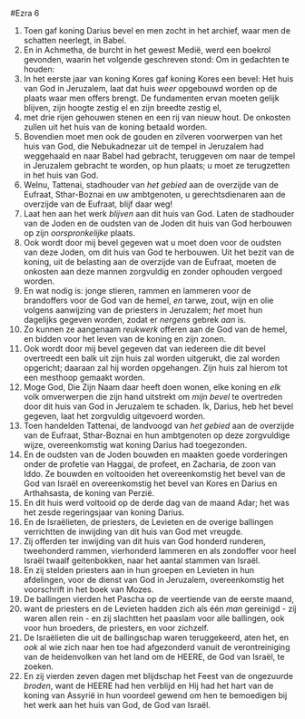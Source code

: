 #Ezra 6
1. Toen gaf koning Darius bevel en men zocht in het archief, waar men de schatten neerlegt, in Babel.
2. En in Achmetha, de burcht in het gewest Medië, werd een boekrol gevonden, waarin het volgende geschreven stond: Om in gedachten te houden:
3. In het eerste jaar van koning Kores gaf koning Kores een bevel: Het huis van God in Jeruzalem, laat dat huis *weer* opgebouwd worden op de plaats waar men offers brengt. De fundamenten ervan moeten gelijk blijven, zijn hoogte zestig el en zijn breedte zestig el,
4. met drie rijen gehouwen stenen en een rij van nieuw hout. De onkosten zullen uit het huis van de koning betaald worden.
5. Bovendien moet men ook de gouden en zilveren voorwerpen van het huis van God, die Nebukadnezar uit de tempel in Jeruzalem had weggehaald en naar Babel had gebracht, teruggeven om naar de tempel in Jeruzalem gebracht te worden, op hun plaats; u moet ze terugzetten in het huis van God.
6. Welnu, Tattenai, stadhouder van *het gebied* aan de overzijde van de Eufraat, Sthar-Boznai en uw ambtgenoten, u gerechtsdienaren aan de overzijde van de Eufraat, blijf daar weg!
7. Laat hen aan het werk *blijven* aan dit huis van God. Laten de stadhouder van de Joden en de oudsten van de Joden dit huis van God herbouwen op zijn *oorspronkelijke* plaats.
8. Ook wordt door mij bevel gegeven wat u moet doen voor de oudsten van deze Joden, om dit huis van God te herbouwen. Uit het bezit van de koning, uit de belasting aan de overzijde van de Eufraat, moeten de onkosten aan deze mannen zorgvuldig en zonder ophouden vergoed worden.
9. En wat nodig is: jonge stieren, rammen en lammeren voor de brandoffers voor de God van de hemel, *en* tarwe, zout, wijn en olie volgens aanwijzing van de priesters in Jeruzalem; *het* moet hun dagelijks gegeven worden, zodat er *nergens* gebrek *aan* is.
10. Zo kunnen ze aangenaam *reukwerk* offeren aan de God van de hemel, en bidden voor het leven van de koning en zijn zonen.
11. Ook wordt door mij bevel gegeven dat van iedereen die dit bevel overtreedt een balk uit zijn huis zal worden uitgerukt, die zal worden opgericht; daaraan zal hij worden opgehangen. Zijn huis zal hierom tot een mesthoop gemaakt worden.
12. Moge God, Die Zijn Naam daar heeft doen wonen, elke koning en *elk* volk omverwerpen die zijn hand uitstrekt om *mijn bevel* te overtreden door dit huis van God in Jeruzalem te schaden. Ik, Darius, heb het bevel gegeven, laat het zorgvuldig uitgevoerd worden.
13. Toen handelden Tattenai, de landvoogd van *het gebied* aan de overzijde van de Eufraat, Sthar-Boznai en hun ambtgenoten op deze zorgvuldige wijze, overeenkomstig wat koning Darius had toegezonden.
14. En de oudsten van de Joden bouwden en maakten goede vorderingen onder de profetie van Haggai, de profeet, en Zacharia, de zoon van Iddo. Ze bouwden en voltooiden het overeenkomstig het bevel van de God van Israël en overeenkomstig het bevel van Kores en Darius en Arthahsasta, de koning van Perzië.
15. En dit huis werd voltooid op de derde dag van de maand Adar; het was het zesde regeringsjaar van koning Darius.
16. En de Israëlieten, de priesters, de Levieten en de overige ballingen verrichtten de inwijding van dit huis van God met vreugde.
17. Zij offerden ter inwijding van dit huis van God honderd runderen, tweehonderd rammen, vierhonderd lammeren en als zondoffer voor heel Israël twaalf geitenbokken, naar het aantal stammen van Israël.
18. En zij stelden priesters aan in hun groepen en Levieten in hun afdelingen, voor de dienst van God in Jeruzalem, overeenkomstig het voorschrift in het boek van Mozes.
19. De ballingen vierden het Pascha op de veertiende van de eerste maand,
20. want de priesters en de Levieten hadden zich als één *man* gereinigd - zij waren allen rein - en zij slachtten het paaslam voor alle ballingen, ook voor hun broeders, de priesters, en voor zichzelf.
21. De Israëlieten die uit de ballingschap waren teruggekeerd, aten het, en *ook* al wie zich naar hen toe had afgezonderd vanuit de verontreiniging van de heidenvolken van het land om de HEERE, de God van Israël, te zoeken.
22. En zij vierden zeven dagen met blijdschap het Feest van de ongezuurde *broden*, want de HEERE had hen verblijd en Hij had het hart van de koning van Assyrië in hun voordeel gewend om hen te bemoedigen bij het werk aan het huis van God, de God van Israël.
